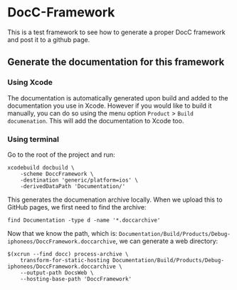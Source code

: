 # DocC-Framework
This is a test framework to see how to generate a proper DocC framework and post it to a github page.

## Generate the documentation for this framework
### Using Xcode
The documentation is automatically generated upon build and added to the documentation you use in Xcode. However if you would like to build it manually, you can do so using the menu option `Product` > `Build documenation`. This will add the documentation to Xcode too.

### Using terminal
Go to the root of the project and run:
```
xcodebuild docbuild \
	-scheme DoccFramework \
	-destination 'generic/platform=ios' \
	-derivedDataPath 'Documentation/'
```

This generates the documenation archive locally. 
When we upload this to GitHub pages, we first need to find the archive:
```
find Documentation -type d -name '*.doccarchive'
```

Now that we know the path, which is: `Documentation/Build/Products/Debug-iphoneos/DoccFramework.doccarchive`, we can generate a web directory:
```
$(xcrun --find docc) process-archive \
    transform-for-static-hosting Documentation/Build/Products/Debug-iphoneos/DoccFramework.doccarchive \
    --output-path DocsWeb \
    --hosting-base-path 'DoccFramework'
```